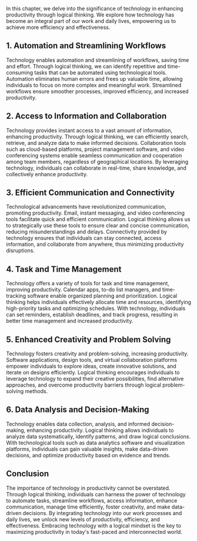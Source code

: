 
In this chapter, we delve into the significance of technology in enhancing productivity through logical thinking. We explore how technology has become an integral part of our work and daily lives, empowering us to achieve more efficiency and effectiveness.

**1. Automation and Streamlining Workflows**
--------------------------------------------

Technology enables automation and streamlining of workflows, saving time and effort. Through logical thinking, we can identify repetitive and time-consuming tasks that can be automated using technological tools. Automation eliminates human errors and frees up valuable time, allowing individuals to focus on more complex and meaningful work. Streamlined workflows ensure smoother processes, improved efficiency, and increased productivity.

**2. Access to Information and Collaboration**
----------------------------------------------

Technology provides instant access to a vast amount of information, enhancing productivity. Through logical thinking, we can efficiently search, retrieve, and analyze data to make informed decisions. Collaboration tools such as cloud-based platforms, project management software, and video conferencing systems enable seamless communication and cooperation among team members, regardless of geographical locations. By leveraging technology, individuals can collaborate in real-time, share knowledge, and collectively enhance productivity.

**3. Efficient Communication and Connectivity**
-----------------------------------------------

Technological advancements have revolutionized communication, promoting productivity. Email, instant messaging, and video conferencing tools facilitate quick and efficient communication. Logical thinking allows us to strategically use these tools to ensure clear and concise communication, reducing misunderstandings and delays. Connectivity provided by technology ensures that individuals can stay connected, access information, and collaborate from anywhere, thus minimizing productivity disruptions.

**4. Task and Time Management**
-------------------------------

Technology offers a variety of tools for task and time management, improving productivity. Calendar apps, to-do list managers, and time-tracking software enable organized planning and prioritization. Logical thinking helps individuals effectively allocate time and resources, identifying high-priority tasks and optimizing schedules. With technology, individuals can set reminders, establish deadlines, and track progress, resulting in better time management and increased productivity.

**5. Enhanced Creativity and Problem Solving**
----------------------------------------------

Technology fosters creativity and problem-solving, increasing productivity. Software applications, design tools, and virtual collaboration platforms empower individuals to explore ideas, create innovative solutions, and iterate on designs efficiently. Logical thinking encourages individuals to leverage technology to expand their creative possibilities, find alternative approaches, and overcome productivity barriers through logical problem-solving methods.

**6. Data Analysis and Decision-Making**
----------------------------------------

Technology enables data collection, analysis, and informed decision-making, enhancing productivity. Logical thinking allows individuals to analyze data systematically, identify patterns, and draw logical conclusions. With technological tools such as data analytics software and visualization platforms, individuals can gain valuable insights, make data-driven decisions, and optimize productivity based on evidence and trends.

Conclusion
----------

The importance of technology in productivity cannot be overstated. Through logical thinking, individuals can harness the power of technology to automate tasks, streamline workflows, access information, enhance communication, manage time efficiently, foster creativity, and make data-driven decisions. By integrating technology into our work processes and daily lives, we unlock new levels of productivity, efficiency, and effectiveness. Embracing technology with a logical mindset is the key to maximizing productivity in today's fast-paced and interconnected world.
